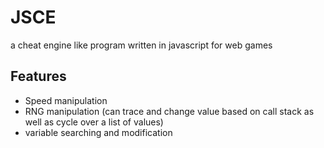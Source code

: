 # JSCE
a cheat engine like program written in javascript for web games

## Features
- Speed manipulation
- RNG manipulation (can trace and change value based on call stack as well as cycle over a list of values) 
- variable searching and modification
